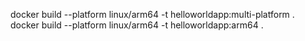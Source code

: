 docker build --platform linux/arm64 -t helloworldapp:multi-platform .
docker build --platform linux/arm64 -t helloworldapp:arm64 .